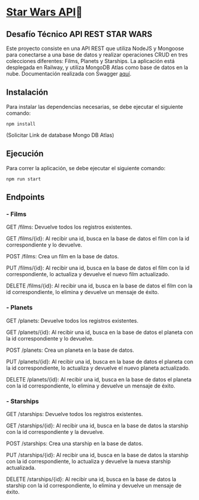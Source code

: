 # [Star Wars API](https://star-wars-api.up.railway.app)🚀

## Desafío Técnico API REST STAR WARS

Este proyecto consiste en una API REST que utiliza NodeJS y Mongoose para conectarse a una base de datos y realizar operaciones CRUD en tres colecciones diferentes: Films, Planets y Starships. La aplicación está desplegada en Railway, y utiliza MongoDB Atlas como base de datos en la nube. Documentación realizada con Swagger [aquí](https://star-wars-api.up.railway.app/v1/docs).

## Instalación

Para instalar las dependencias necesarias, se debe ejecutar el siguiente comando:

```
npm install
```
(Solicitar Link de database Mongo DB Atlas) 

## Ejecución

Para correr la aplicación, se debe ejecutar el siguiente comando:

```
npm run start
```

## Endpoints

### - Films

GET /films: Devuelve todos los registros existentes.

GET /films/{id}: Al recibir una id, busca en la base de datos el film con la id correspondiente y lo devuelve.

POST /films: Crea un film en la base de datos.

PUT /films/{id}: Al recibir una id, busca en la base de datos el film con la id correspondiente, lo actualiza y devuelve el nuevo film actualizado.

DELETE /films/{id}: Al recibir una id, busca en la base de datos el film con la id correspondiente, lo elimina y devuelve un mensaje de éxito.

### - Planets

GET /planets: Devuelve todos los registros existentes.

GET /planets/{id}: Al recibir una id, busca en la base de datos el planeta con la id correspondiente y lo devuelve.

POST /planets: Crea un planeta en la base de datos.

PUT /planets/{id}: Al recibir una id, busca en la base de datos el planeta con la id correspondiente, lo actualiza y devuelve el nuevo planeta actualizado.

DELETE /planets/{id}: Al recibir una id, busca en la base de datos el planeta con la id correspondiente, lo elimina y devuelve un mensaje de éxito.

### - Starships

GET /starships: Devuelve todos los registros existentes.

GET /starships/{id}: Al recibir una id, busca en la base de datos la starship con la id correspondiente y la devuelve.

POST /starships: Crea una starship en la base de datos.

PUT /starships/{id}: Al recibir una id, busca en la base de datos la starship con la id correspondiente, lo actualiza y devuelve la nueva starship actualizada.

DELETE /starships/{id}: Al recibir una id, busca en la base de datos la starship con la id correspondiente, lo elimina y devuelve un mensaje de éxito.
